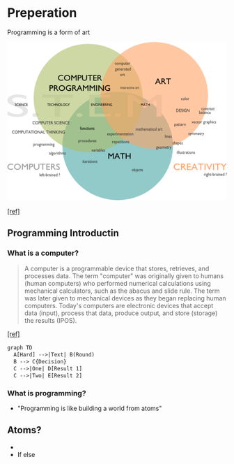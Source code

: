 # Preperation

Programming is a form of art

![programming is art](Images/programming_is_art.png)

[[ref]](https://sites.google.com/site/computers4creativity/about/programming-art-math)

## Programming Introductin

### What is a computer?

> A computer is a programmable device that stores, retrieves, and processes data. The term "computer" was originally given to humans (human computers) who performed numerical calculations using mechanical calculators, such as the abacus and slide rule. The term was later given to mechanical devices as they began replacing human computers. Today's computers are electronic devices that accept data (input), process that data, produce output, and store (storage) the results (IPOS).

[[ref]](https://www.google.com/search?q=programming&oq=programming+&aqs=chrome..69i57j69i61l3.3345j0j1&sourceid=chrome&ie=UTF-8)

```mermaid
graph TD
  A[Hard] -->|Text| B(Round)
  B --> C{Decision}
  C -->|One| D[Result 1]
  C -->|Two| E[Result 2]
```

### What is programming?

* "Programming is like building a world from atoms"

## Atoms?

* 
* If else 
